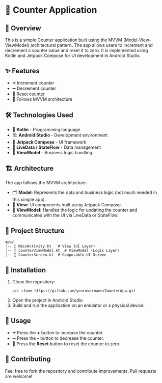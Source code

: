# 🔢 Counter Application

## 📌 Overview
This is a simple Counter application built using the MVVM (Model-View-ViewModel) architectural pattern. The app allows users to increment and decrement a counter value and reset it to zero. It is implemented using Kotlin and Jetpack Compose for UI development in Android Studio.

## ✨ Features
- ➕ Increment counter
- ➖ Decrement counter
- 🔄 Reset counter
- 📌 Follows MVVM architecture

## 🛠 Technologies Used
- 🚀 **Kotlin** - Programming language
- 🏗 **Android Studio** - Development environment
- 🎨 **Jetpack Compose** - UI framework
- 🔄 **LiveData / StateFlow** - Data management
- 📂 **ViewModel** - Business logic handling

## 🏗 Architecture
The app follows the MVVM architecture:
- 🗂 **Model:** Represents the data and business logic (not much needed in this simple app).
- 🎨 **View:** UI components built using Jetpack Compose.
- 🧠 **ViewModel:** Handles the logic for updating the counter and communicates with the UI via LiveData or StateFlow.

## 📁 Project Structure
```
app/
│-- 📄 MainActivity.kt   # View (UI Layer)
│-- 📂 CounterViewModel.kt  # ViewModel (Logic Layer)
│-- 🎨 CounterScreen.kt  # Composable UI Screen
```

## 🔧 Installation
1. Clone the repository:
   ```sh
   git clone https://github.com/yourusername/CounterApp.git
   ```
2. Open the project in Android Studio.
3. Build and run the application on an emulator or a physical device.

## 📌 Usage
- ➕ Press the **+** button to increase the counter.
- ➖ Press the **-** button to decrease the counter.
- 🔄 Press the **Reset** button to reset the counter to zero.

## 🤝 Contributing
Feel free to fork the repository and contribute improvements. Pull requests are welcome!


